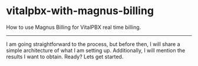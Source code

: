 # vitalpbx-with-magnus-billing
How to use Magnus Billing for VitalPBX real time billing.

---
I am going straightforward to the process, but before then, I will share a simple architecture of what I am setting up. Additionally, I will mention the results I want to obtain. Ready? Lets get started.

